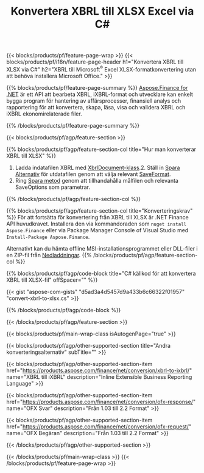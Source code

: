 ﻿---
title: Konvertera XBRL till XLSX Excel via C#
description: Exempelkod för konvertering från XBRL till Excel XLSX C#. Använd API exempelkod för batch-XBRL-filer till XLSX-konvertering inom .NET-baserade applikationer. 
url: /sv/net/conversion/xbrl-to-xlsx/
family: finance
platformtag: net
feature: conversion
informat: XBRL
outformat: XLSX
otherformats: iXBRL
---
{{< blocks/products/pf/feature-page-wrap >}}
{{< blocks/products/pf/i18n/feature-page-header h1="Konvertera XBRL till XLSX via C#" h2="XBRL till Microsoft<sup>&reg;</sup> Excel XLSX-formatkonvertering utan att behöva installera Microsoft Office." >}}

{{% blocks/products/pf/feature-page-summary %}}
[Aspose.Finance for .NET](https://products.aspose.com/finance/net/) är ett API att bearbeta XBRL, iXBRL-format och utvecklare kan enkelt bygga program för hantering av affärsprocesser, finansiell analys och rapportering för att konvertera, skapa, läsa, visa och validera XBRL och iXBRL ekonomirelaterade filer. 

{{% /blocks/products/pf/feature-page-summary %}}

{{< blocks/products/pf/agp/feature-section >}}

{{% blocks/products/pf/agp/feature-section-col title="Hur man konverterar XBRL till XLSX" %}}
1. Ladda indatafilen XBRL med [XbrlDocument-klass](https://apireference.aspose.com/finance/net/aspose.finance.xbrl/xbrldocument).2. Ställ in [Spara Alternativ](https://apireference.aspose.com/finance/net/aspose.finance.xbrl/saveoptions) för utdatafilen genom att välja relevant [SaveFormat](https://apireference.aspose.com/finance/net/aspose.finance.xbrl/saveformat).
3. Ring [Spara metod](https://apireference.aspose.com/finance/net/aspose.finance.xbrl.xbrldocument/save/methods/2) genom att tillhandahålla målfilen och relevanta SaveOptions som parametrar.

{{% /blocks/products/pf/agp/feature-section-col %}}

{{% blocks/products/pf/agp/feature-section-col title="Konverteringskrav" %}}
För att fortsätta för konvertering från XBRL till XLSX är .NET Finance API huvudkravet. Installera den via kommandoraden som ```nuget install Aspose.Finance``` eller via Package Manager Console of Visual Studio med ```Install-Package Aspose.Finance```.

Alternativt kan du hämta offline MSI-installationsprogrammet eller DLL-filer i en ZIP-fil från [Nedladdningar](https://downloads.aspose.com/finance/net).
{{% /blocks/products/pf/agp/feature-section-col %}}

{{% blocks/products/pf/agp/code-block title="C# källkod för att konvertera XBRL till XLSX-fil" offSpacer="" %}}

{{< gist "aspose-com-gists" "d5ad3a4d5457d9a433b6c66322f01957" "convert-xbrl-to-xlsx.cs" >}}

{{% /blocks/products/pf/agp/code-block %}}

{{< /blocks/products/pf/agp/feature-section >}}

{{< blocks/products/pf/main-wrap-class isAutogenPage="true" >}}

{{< blocks/products/pf/agp/other-supported-section title="Andra konverteringsalternativ" subTitle="" >}}

{{< blocks/products/pf/agp/other-supported-section-item href="https://products.aspose.com/finance/net/conversion/xbrl-to-ixbrl/" name="XBRL till iXBRL" description="Inline Extensible Business Reporting Language" >}}

{{< blocks/products/pf/agp/other-supported-section-item href="https://products.aspose.com/finance/net/conversion/ofx-response/" name="OFX Svar" description="Från 1.03 till 2.2 Format" >}}

{{< blocks/products/pf/agp/other-supported-section-item href="https://products.aspose.com/finance/net/conversion/ofx-request/" name="OFX Begäran" description="Från 1.03 till 2.2 Format" >}}

{{< /blocks/products/pf/agp/other-supported-section >}}

{{< /blocks/products/pf/main-wrap-class >}}
{{< /blocks/products/pf/feature-page-wrap >}}
